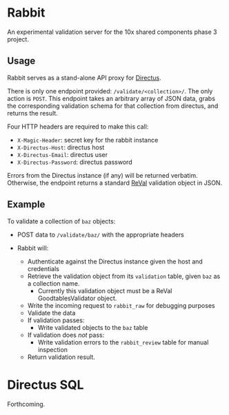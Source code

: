 # Rabbit

An experimental validation server for the 10x shared components phase 3 project.

## Usage

Rabbit serves as a stand-alone API proxy for [Directus](https://directus.io/).

There is only one endpoint provided: `/validate/<collection>/`. The only action is `POST`. This endpoint takes an arbitrary array of JSON data, grabs the corresponding validation schema for that collection from directus, and returns the result.

Four HTTP headers are required to make this call:

- `X-Magic-Header`: secret key for the rabbit instance
- `X-Directus-Host`: directus host
- `X-Directus-Email`: directus user
- `X-Directus-Password`: directus password

Errors from the Directus instance (if any) will be returned verbatim. Otherwise, the endpoint returns a standard [ReVal](https://github.com/18F/ReVAL) validation object in JSON.

## Example

To validate a collection of `baz` objects:

- POST data to `/validate/baz/` with the appropriate headers

- Rabbit will:
  - Authenticate against the Directus instance given the host and credentials
  - Retrieve the validation object from its `validation` table, given `baz` as a collection name.
     - Currently this validation object must be a ReVal GoodtablesValidator object.
  - Write the incoming request to `rabbit_raw` for debugging purposes
  - Validate the data
  - If validation passes:
    - Write validated objects to the `baz` table
  - If validation does _not_ pass:
    - Write validation errors to the `rabbit_review` table for manual inspection
  - Return validation result.

# Directus SQL

Forthcoming.
